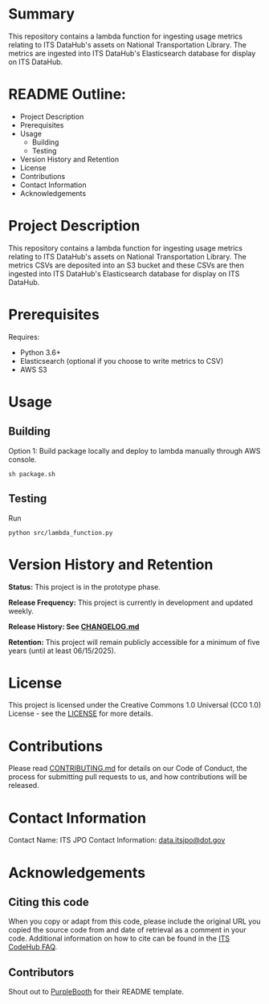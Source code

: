 # Summary

This repository contains a lambda function for ingesting usage metrics relating to ITS DataHub's assets on National Transportation Library. The metrics are ingested into ITS DataHub's Elasticsearch database for display on ITS DataHub.

# README Outline:
* Project Description
* Prerequisites
* Usage
	* Building
	* Testing
* Version History and Retention
* License
* Contributions
* Contact Information
* Acknowledgements

# Project Description

This repository contains a lambda function for ingesting usage metrics relating to ITS DataHub's assets on National Transportation Library. The metrics CSVs are deposited into an S3 bucket and these CSVs are then ingested into ITS DataHub's Elasticsearch database for display on ITS DataHub.

# Prerequisites

Requires:
- Python 3.6+
- Elasticsearch (optional if you choose to write metrics to CSV)
- AWS S3

# Usage

## Building
 
Option 1: Build package locally and deploy to lambda manually through AWS console.
```
sh package.sh
```

## Testing
Run
```
python src/lambda_function.py
```

# Version History and Retention

**Status:** This project is in the prototype phase.

**Release Frequency:** This project is currently in development and updated weekly.

**Release History: See [CHANGELOG.md](CHANGELOG.md)**

**Retention:** This project will remain publicly accessible for a minimum of five years (until at least 06/15/2025).

# License

This project is licensed under the Creative Commons 1.0 Universal (CC0 1.0) License - see the [LICENSE](https://github.com/usdot-jpo-codehub/codehub-readme-template/blob/master/LICENSE) for more details. 

# Contributions
Please read [CONTRIBUTING.md](CONTRIBUTING.md) for details on our Code of Conduct, the process for submitting pull requests to us, and how contributions will be released.

# Contact Information

Contact Name: ITS JPO
Contact Information: data.itsjpo@dot.gov

# Acknowledgements

## Citing this code

When you copy or adapt from this code, please include the original URL you copied the source code from and date of retrieval as a comment in your code. Additional information on how to cite can be found in the [ITS CodeHub FAQ](https://its.dot.gov/code/#/faqs).

## Contributors
Shout out to [PurpleBooth](https://gist.github.com/PurpleBooth/109311bb0361f32d87a2) for their README template.

